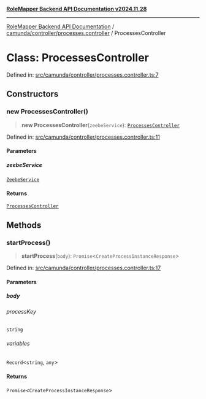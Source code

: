 [**RoleMapper Backend API Documentation v2024.11.28**](../../../../README.md)

***

[RoleMapper Backend API Documentation](../../../../modules.md) / [camunda/controller/processes.controller](../README.md) / ProcessesController

# Class: ProcessesController

Defined in: [src/camunda/controller/processes.controller.ts:7](https://github.com/FlowCraft-AG/RoleMapper/blob/de0e51be3f89e6fa69f76597242a3d3e3b4ee01f/backend/src/camunda/controller/processes.controller.ts#L7)

## Constructors

### new ProcessesController()

> **new ProcessesController**(`zeebeService`): [`ProcessesController`](ProcessesController.md)

Defined in: [src/camunda/controller/processes.controller.ts:11](https://github.com/FlowCraft-AG/RoleMapper/blob/de0e51be3f89e6fa69f76597242a3d3e3b4ee01f/backend/src/camunda/controller/processes.controller.ts#L11)

#### Parameters

##### zeebeService

[`ZeebeService`](../../../service/zeebe.service/classes/ZeebeService.md)

#### Returns

[`ProcessesController`](ProcessesController.md)

## Methods

### startProcess()

> **startProcess**(`body`): `Promise`\<`CreateProcessInstanceResponse`\>

Defined in: [src/camunda/controller/processes.controller.ts:17](https://github.com/FlowCraft-AG/RoleMapper/blob/de0e51be3f89e6fa69f76597242a3d3e3b4ee01f/backend/src/camunda/controller/processes.controller.ts#L17)

#### Parameters

##### body

###### processKey

`string`

###### variables

`Record`\<`string`, `any`\>

#### Returns

`Promise`\<`CreateProcessInstanceResponse`\>

